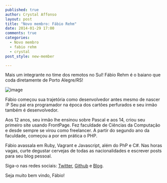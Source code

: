 ```yaml
---
published: true
author: Crystal Affonso
layout: post
title: "Novo membro: Fábio Rehm"
date: 2014-01-29 17:00
comments: true
categories:
  - Novo membro
  - fabio rehm
  - crystal
post_style: new-member

---
```


Mais um integrante no time dos remotos no Sul! Fábio Rehm é o baiano que coda diretamente de Porto Alegre/RS! 

![image](/blog/images/posts/2014-01-29/fabio.jpg)

<!--more-->

Fábio começou sua trajetória como desenvolvedor antes mesmo de nascer :P Seu pai era programador na época dos cartões perfurados e seu irmão também é desenvolvedor.

Aos 12 anos, seu irmão lhe ensinou sobre Pascal e aos 14, criou seu primeiro site usando FrontPage. Fez faculdade de Ciências da Computação e desde sempre se virou como freelancer. A partir do segundo ano da faculdade, começou a por em prática o PHP. 

Fábio avassala em Ruby, Vagrant e Javascript, além do PhP e C#. Nas horas vagas, curte  degustar cervejas de todas as nacionalidades e escrever posts para seu blog pessoal.

Siga-o nas redes sociais: [Twitter](https://twitter.com/fgrehm), [Github](https://github.com/fgrehm) e [Blog](http://fabiorehm.com/).

Seja muito bem vindo, Fábio! 